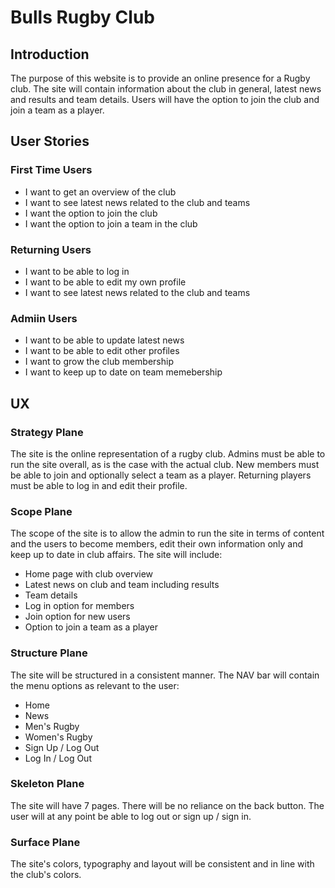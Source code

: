 # Bulls Rugby Club
## Introduction
The purpose of this website is to provide an online presence for a Rugby club.
The site will contain information about the club in general, latest news and 
results and team details. Users will have the option to join the club and 
join a team as a player. 

## User Stories

### First Time Users

+ I want to get an overview of the club
+ I want to see latest news related to the club and teams
+ I want the option to join the club
+ I want the option to join a team in the club

### Returning Users

+ I want to be able to log in
+ I want to be able to edit my own profile
+ I want to see latest news related to the club and teams

### Admiin Users

+ I want to be able to update latest news
+ I want to be able to edit other profiles
+ I want to grow the club membership
+ I want to keep up to date on team memebership

## UX

### Strategy Plane

The site is the online representation of a rugby club. Admins must be able to 
run the site overall, as is the case with the actual club. New members  must be 
able to join and optionally select a team as a player. Returning players must 
be able to log in and edit their profile. 

### Scope Plane

The scope of the site is to allow the admin to run the site in terms of content and
 the users to become members, edit their own information only and keep up to date
 in club affairs. 
 The site will include:
 + Home page with club overview
 + Latest news on club and team including results
 + Team details
 + Log in option for members
 + Join option for new users
 + Option to join a team as a player


### Structure Plane

The site will be structured in a consistent manner. The NAV bar will contain 
the menu options as relevant to the user:
+ Home
+ News
+ Men's Rugby
+ Women's Rugby
+ Sign Up / Log Out
+ Log In / Log Out

### Skeleton Plane 

The site will have 7 pages. There will be no reliance on the back button. 
The user will at any point be able to log out or sign up / sign in.

### Surface Plane

The site's colors, typography and layout will be consistent and in line with the club's colors.


